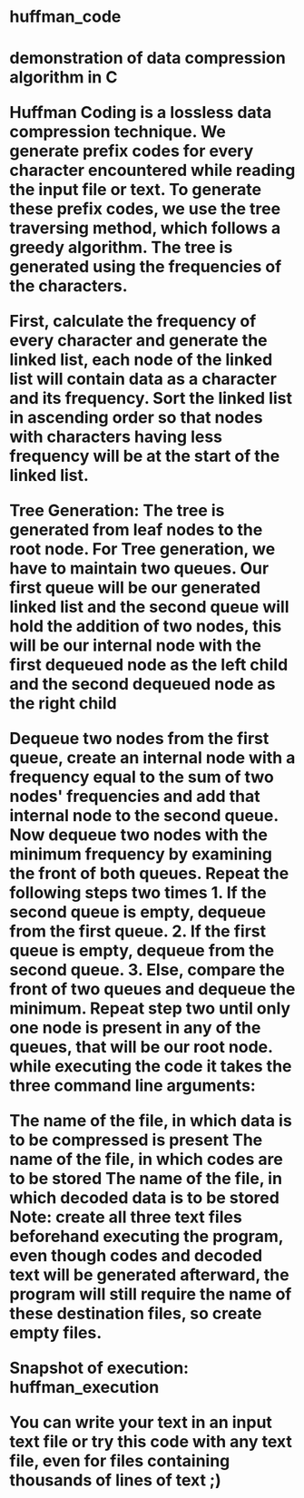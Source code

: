 <h1>huffman_code<h1>

demonstration of data compression algorithm in C

Huffman Coding is a lossless data compression technique. We generate prefix codes for every character encountered while reading the input file or text. To generate these prefix codes, we use the tree traversing method, which follows a greedy algorithm. The tree is generated using the frequencies of the characters.

First, calculate the frequency of every character and generate the linked list, each node of the linked list will contain data as a character and its frequency. Sort the linked list in ascending order so that nodes with characters having less frequency will be at the start of the linked list.

Tree Generation: The tree is generated from leaf nodes to the root node. For Tree generation, we have to maintain two queues. Our first queue will be our generated linked list and the second queue will hold the addition of two nodes, this will be our internal node with the first dequeued node as the left child and the second dequeued node as the right child

Dequeue two nodes from the first queue, create an internal node with a frequency equal to the sum of two nodes' frequencies and add that internal node to the second queue.
Now dequeue two nodes with the minimum frequency by examining the front of both queues. Repeat the following steps two times 1. If the second queue is empty, dequeue from the first queue. 2. If the first queue is empty, dequeue from the second queue. 3. Else, compare the front of two queues and dequeue the minimum.
Repeat step two until only one node is present in any of the queues, that will be our root node.
while executing the code it takes the three command line arguments:

The name of the file, in which data is to be compressed is present
The name of the file, in which codes are to be stored
The name of the file, in which decoded data is to be stored
Note: create all three text files beforehand executing the program, even though codes and decoded text will be generated afterward, the program will still require the name of these destination files, so create empty files.

Snapshot of execution: huffman_execution

You can write your text in an input text file or try this code with any text file, even for files containing thousands of lines of text ;)
